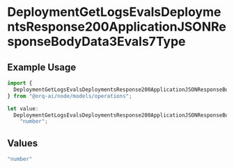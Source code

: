 # DeploymentGetLogsEvalsDeploymentsResponse200ApplicationJSONResponseBodyData3Evals7Type

## Example Usage

```typescript
import {
  DeploymentGetLogsEvalsDeploymentsResponse200ApplicationJSONResponseBodyData3Evals7Type,
} from "@orq-ai/node/models/operations";

let value:
  DeploymentGetLogsEvalsDeploymentsResponse200ApplicationJSONResponseBodyData3Evals7Type =
    "number";
```

## Values

```typescript
"number"
```